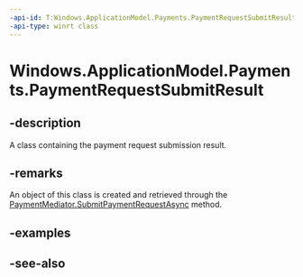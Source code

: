 ```yaml
---
-api-id: T:Windows.ApplicationModel.Payments.PaymentRequestSubmitResult
-api-type: winrt class
---
```


<!-- Class syntax.
public class PaymentRequestSubmitResult : Windows.ApplicationModel.Payments.IPaymentRequestSubmitResult
-->

# Windows.ApplicationModel.Payments.PaymentRequestSubmitResult

## -description
A class containing the payment request submission result.

## -remarks
An object of this class is created and retrieved through the [PaymentMediator.SubmitPaymentRequestAsync](paymentmediator_submitpaymentrequestasync_16520403.md) method.

## -examples

## -see-also